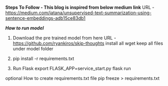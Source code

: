 **Steps To Follow - This blog is inspired from below medium link**
URL - https://medium.com/jatana/unsupervised-text-summarization-using-sentence-embeddings-adb15ce83db1

***How to run model***
1. Download the pre trained model from here
    URL - https://github.com/ryankiros/skip-thoughts
    install all wget
    keep all files under model folder
2. pip install -r requirements.txt

3. Run Flask
    export FLASK_APP=service_start.py
    flask run

optional How to create requirements.txt file
pip freeze > requirements.txt
